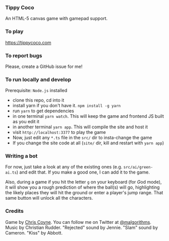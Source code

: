 ### Tippy Coco

An HTML-5 canvas game with gamepad support.

### To play

https://tippycoco.com

### To report bugs

Please, create a GitHub issue for me!

### To run locally and develop

Prerequisite: `Node.js` installed

- clone this repo, cd into it
- install yarn if you don't have it. `npm install -g yarn`
- run `yarn` to get dependencies
- in one terminal `yarn watch`. This will keep the game and frontend JS built as you edit it
- in another terminal `yarn app`. This will compile the site and host it
- visit `http://localhost:3377` to play the game
- Now, just edit any `*.ts` file in the `src/` dir to insta-change the game
- If you change the site code at all (`site/` dir, kill and restart with `yarn app`)

### Writing a bot

For now, just take a look at any of the existing ones (e.g. `src/ai/green-ai.ts`) and edit that. If you make a good one, I can add it to the game.

Also, during a game if you hit the letter `g` on your keyboard (for *G*od mode), it will show you a rough prediction of where the ball(s) will go, highlighting the likely places they will hit the ground or enter a player's jump range. That same button will unlock all the characters.

### Credits

Game by [Chris Coyne](https://chriscoyne.com). You can follow me on Twitter at [@malgorithms](https://twitter.com/malgorithms). Music by Christian Rudder. "Rejected" sound by Jennie. "Slam" sound by Cameron. "Kiss" by Abbott.

